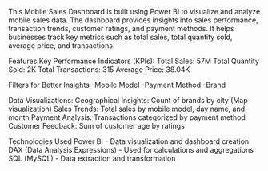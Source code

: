 This Mobile Sales Dashboard is built using Power BI to visualize and analyze mobile sales data. The dashboard provides insights into sales performance, transaction trends, customer ratings, and payment methods. It helps businesses track key metrics such as total sales, total quantity sold, average price, and transactions.

Features
Key Performance Indicators (KPIs):
Total Sales: 57M
Total Quantity Sold: 2K
Total Transactions: 315
Average Price: 38.04K

Filters for Better Insights
-Mobile Model
-Payment Method
-Brand

Data Visualizations:
 Geographical Insights: Count of brands by city (Map visualization)
 Sales Trends: Total sales by mobile model, day name, and month
 Payment Analysis: Transactions categorized by payment method
 Customer Feedback: Sum of customer age by ratings

 Technologies Used
Power BI - Data visualization and dashboard creation
DAX (Data Analysis Expressions) - Used for calculations and aggregations
SQL (MySQL) - Data extraction and transformation
